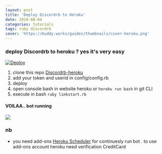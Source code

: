 ```yaml
---
layout: post
title: 'Deploy Discordrb to Heroku'
date: 2019-08-04
categories: tutorials
tags: ruby discordrb
cover: 'https://buddy.works/guides/thumbnails/cover-heroku.png'
---
```

### deploy Discordrb to heroku ? yes it's very easy

[![Deploy](https://www.herokucdn.com/deploy/button.png)](https://heroku.com/deploy)  

1. clone this repo [Discordrb-heroku](https://github.com/rokhimin/discordrb-heroku)
2. add your token and userid in config/config.rb
3. deploy
4. open console bash in website heroku or ```heroku run bash``` in git CLI
5. execute in bash ```ruby linkstart.rb```
#### VOILAA.. bot running
![](https://i.imgur.com/pDXB8GQ.jpg)

### nb
- you need add-ons [Heroku Scheduler](https://elements.heroku.com/addons/scheduler) for continuesly run bot . to use add-ons account heroku need verification CreditCard 








